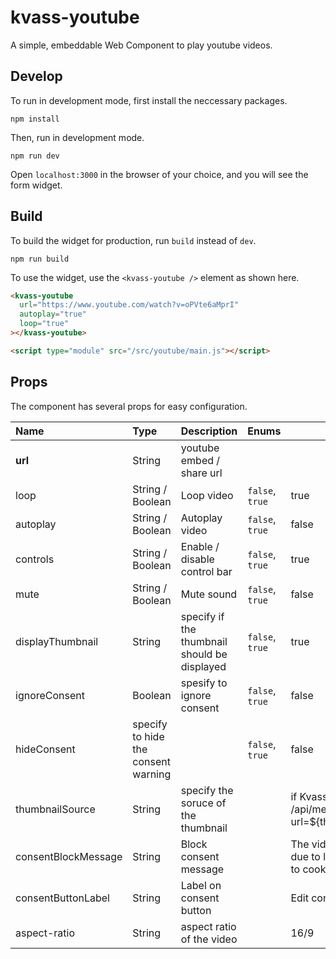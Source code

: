 # kvass-youtube

A simple, embeddable Web Component to play youtube videos.

## Develop

To run in development mode, first install the neccessary packages.

```
npm install
```

Then, run in development mode.

```
npm run dev
```

Open `localhost:3000` in the browser of your choice, and you will see the form widget.

## Build

To build the widget for production, run `build` instead of `dev`.

```
npm run build
```

To use the widget, use the `<kvass-youtube />` element as shown here.

```html
<kvass-youtube
  url="https://www.youtube.com/watch?v=oPVte6aMprI"
  autoplay="true"
  loop="true"
></kvass-youtube>

<script type="module" src="/src/youtube/main.js"></script>
```

## Props

The component has several props for easy configuration.

| Name                | Type                                | Description                                  | Enums           | Default                                                |
| :------------------ | :---------------------------------- | :------------------------------------------- | :-------------- | ------------------------------------------------------ |
| **url**             | String                              | youtube embed / share url                    |                 |
| loop                | String / Boolean                    | Loop video                                   | `false`, `true` | true                                                   |
| autoplay            | String / Boolean                    | Autoplay video                               | `false`, `true` | false                                                  |
| controls            | String / Boolean                    | Enable / disable control bar                 | `false`, `true` | true                                                   |
| mute                | String / Boolean                    | Mute sound                                   | `false`, `true` | false                                                  |
| displayThumbnail    | String                              | specify if the thumbnail should be displayed | `false`, `true` | true                                                   |
| ignoreConsent       | Boolean                             | spesify to ignore consent                    | `false`, `true` | false                                                  |
| hideConsent         | specify to hide the consent warning |                                              | `false`, `true` | false                                                  |
| thumbnailSource     | String                              | specify the soruce of the thumbnail          |                 | if Kvass defined: /api/media/thumbnail?url=${this.url} |
| consentBlockMessage | String                              | Block consent message                        |                 | The video is blocked due to lack of consent to cookies |
| consentButtonLabel  | String                              | Label on consent button                      |                 | Edit consents                                          |
| aspect-ratio        | String                              | aspect ratio of the video                    |                 | 16/9                                                   |
